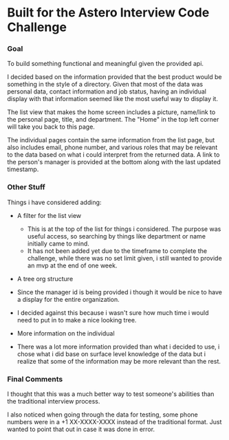# Built for the Astero Interview Code Challenge

### Goal

To build something functional and meaningful given the provided api.

I decided based on the information provided that the best product would be something in the style of a directory.
Given that most of the data was personal data, contact information and job status, having an individual display with that information seemed like the most useful way to display it.

The list view that makes the home screen includes a picture, name/link to the personal page, title, and department. The "Home" in the top left corner will take you back to this page.

The individual pages contain the same information from the list page, but also includes email, phone number, and various roles that may be relevant to the data based on what i could interpret from the returned data.
A link to the person's manager is provided at the bottom along with the last updated timestamp.

### Other Stuff

Things i have considered adding:

* A filter for the list view
  * This is at the top of the list for things i considered.  The purpose was useful access, so searching by things like department or name initially came to mind.
  * It has not been added yet due to the timeframe to complete the challenge, while there was no set limit given, i still wanted to provide an mvp at the end of one week.


* A tree org structure
 * Since the manager id is being provided i though it would be nice to have a display for the entire organization.
 * I decided against this because i wasn't sure how much time i would need to put in to make a nice looking tree.


* More information on the individual
 * There was a lot more information provided than what i decided to use, i chose what i did base on surface level knowledge of the data but i realize that some of the information may be more relevant than the rest.


### Final Comments

I thought that this was a much better way to test someone's abilities than the traditional interview process.

I also noticed when going through the data for testing, some phone numbers were in a +1 XX-XXXX-XXXX instead of the traditional format.
Just wanted to point that out in case it was done in error.
